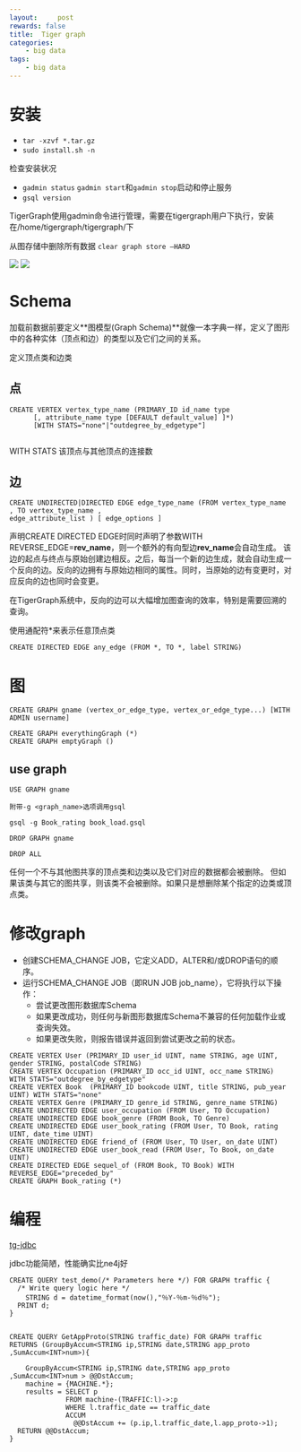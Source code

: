 ```yaml
---
layout:     post
rewards: false
title:  Tiger graph
categories:
    - big data
tags:
    - big data
---
```


# 安装

- `tar -xzvf *.tar.gz`
- `sudo install.sh -n`

检查安装状况

- `gadmin status` `gadmin start`和`gadmin stop`启动和停止服务
- `gsql version`

TigerGraph使用gadmin命令进行管理，需要在tigergraph用户下执行，安装在/home/tigergraph/tigergraph/下



从图存储中删除所有数据
`clear graph store –HARD`

![](https://cdn.jsdelivr.net/gh/631068264/img/00831rSTgy1gd3q6wolnxj30v30u0tae.jpg)
![](https://cdn.jsdelivr.net/gh/631068264/img/00831rSTgy1gd3q7i0tqvj30ul0hjmxq.jpg)


# Schema

加载前数据前要定义**图模型(Graph Schema)**就像一本字典一样，定义了图形中的各种实体（顶点和边）的类型以及它们之间的关系。

定义顶点类和边类

## 点

```
CREATE VERTEX vertex_type_name (PRIMARY_ID id_name type
      [, attribute_name type [DEFAULT default_value] ]*)
      [WITH STATS="none"|"outdegree_by_edgetype"]
      
```

WITH STATS 该顶点与其他顶点的连接数

## 边
```
CREATE UNDIRECTED|DIRECTED EDGE edge_type_name (FROM vertex_type_name , TO vertex_type_name ,
edge_attribute_list ) [ edge_options ]
```

声明CREATE DIRECTED EDGE时同时声明了参数WITH REVERSE_EDGE=**rev_name**，则一个额外的有向型边**rev_name**会自动生成。
该边的起点与终点与原始创建边相反。之后，每当一个新的边生成，就会自动生成一个反向的边。反向的边拥有与原始边相同的属性。同时，当原始的边有变更时，对应反向的边也同时会变更。

在TigerGraph系统中，反向的边可以大幅增加图查询的效率，特别是需要回溯的查询。

使用通配符*来表示任意顶点类

`CREATE DIRECTED EDGE any_edge (FROM *, TO *, label STRING)`


# 图

`CREATE GRAPH gname (vertex_or_edge_type, vertex_or_edge_type...) [WITH ADMIN username]`

```
CREATE GRAPH everythingGraph (*)
CREATE GRAPH emptyGraph ()
```


## use graph

`USE GRAPH gname`

```
附带-g <graph_name>选项调用gsql

gsql -g Book_rating book_load.gsql
```

`DROP GRAPH gname`

`DROP ALL`

任何一个不与其他图共享的顶点类和边类以及它们对应的数据都会被删除。
但如果该类与其它的图共享，则该类不会被删除。如果只是想删除某个指定的边类或顶点类。


# 修改graph


- 创建SCHEMA_CHANGE JOB，它定义ADD，ALTER和/或DROP语句的顺序。
- 运行SCHEMA_CHANGE JOB（即RUN JOB job_name），它将执行以下操作：
    - 尝试更改图形数据库Schema
    - 如果更改成功，则任何与新图形数据库Schema不兼容的任何加载作业或查询失效。
    - 如果更改失败，则报告错误并返回到尝试更改之前的状态。


```
CREATE VERTEX User (PRIMARY_ID user_id UINT, name STRING, age UINT, gender STRING, postalCode STRING)
CREATE VERTEX Occupation (PRIMARY_ID occ_id UINT, occ_name STRING) WITH STATS="outdegree_by_edgetype"
CREATE VERTEX Book  (PRIMARY_ID bookcode UINT, title STRING, pub_year UINT) WITH STATS="none"
CREATE VERTEX Genre (PRIMARY_ID genre_id STRING, genre_name STRING)
CREATE UNDIRECTED EDGE user_occupation (FROM User, TO Occupation)
CREATE UNDIRECTED EDGE book_genre (FROM Book, TO Genre)
CREATE UNDIRECTED EDGE user_book_rating (FROM User, TO Book, rating UINT, date_time UINT)
CREATE UNDIRECTED EDGE friend_of (FROM User, TO User, on_date UINT)
CREATE UNDIRECTED EDGE user_book_read (FROM User, To Book, on_date UINT)
CREATE DIRECTED EDGE sequel_of (FROM Book, TO Book) WITH REVERSE_EDGE="preceded_by"
CREATE GRAPH Book_rating (*)
```
# 编程

[tg-jdbc](https://github.com/tigergraph/ecosys/tree/master/etl/tg-jdbc-driver)

jdbc功能简陋，性能确实比ne4j好


```
CREATE QUERY test_demo(/* Parameters here */) FOR GRAPH traffic { 
  /* Write query logic here */ 
	STRING d = datetime_format(now(),"％Y-％m-％d％");
  PRINT d; 
}


CREATE QUERY GetAppProto(STRING traffic_date) FOR GRAPH traffic RETURNS (GroupByAccum<STRING ip,STRING date,STRING app_proto ,SumAccum<INT>num>){

	GroupByAccum<STRING ip,STRING date,STRING app_proto ,SumAccum<INT>num > @@DstAccum;
	machine = {MACHINE.*};
	results = SELECT p
	          FROM machine-(TRAFFIC:l)->:p
	          WHERE l.traffic_date == traffic_date
	          ACCUM
	            @@DstAccum += (p.ip,l.traffic_date,l.app_proto->1);
  RETURN @@DstAccum;
}
```
